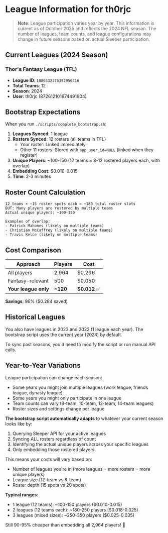# League Information for th0rjc

> **Note**: League participation varies year by year. This information is current as of October 2025 and reflects the 2024 NFL season. The number of leagues, team counts, and league configurations may change in future seasons based on actual Sleeper participation.

## Current Leagues (2024 Season)

### Thor's Fantasy League (TFL)
- **League ID**: `1086432375392956416`
- **Total Teams**: 12
- **Season**: 2024
- **User**: th0rjc (872612101674491904)

## Bootstrap Expectations

When you run `./scripts/complete_bootstrap.sh`:

1. **Leagues Synced**: 1 league
2. **Rosters Synced**: 12 rosters (all teams in TFL)
   - Your roster: Linked immediately
   - Other 11 rosters: Stored with `app_user_id=NULL` (linked when they register)
3. **Unique Players**: ~100-150 (12 teams × 8-12 rostered players each, with overlap)
4. **Embedding Cost**: $0.010-0.015
5. **Time**: 2-3 minutes

## Roster Count Calculation

```
12 teams × ~15 roster spots each = ~180 total roster slots
BUT: Many players are rostered by multiple teams
Actual unique players: ~100-150

Examples of overlap:
- Patrick Mahomes (likely on multiple teams)
- Christian McCaffrey (likely on multiple teams)
- Travis Kelce (likely on multiple teams)
```

## Cost Comparison

| Approach | Players | Cost |
|----------|---------|------|
| All players | 2,964 | $0.296 |
| Fantasy-relevant | 500 | $0.050 |
| **Your league only** | **~120** | **$0.012** ✅ |

**Savings**: 96% ($0.284 saved)

## Historical Leagues

You also have leagues in 2023 and 2022 (1 league each year). The bootstrap script uses the current year (2024) by default.

To sync past seasons, you'd need to modify the script or run manual API calls.

## Year-to-Year Variations

League participation can change each season:
- Some years you might join multiple leagues (work league, friends league, dynasty league)
- Some years you might only participate in one league
- Team counts can vary (8-team, 10-team, 12-team, 14-team leagues)
- Roster sizes and settings change per league

**The bootstrap script automatically adapts** to whatever your current season looks like by:
1. Querying Sleeper API for your active leagues
2. Syncing ALL rosters regardless of count
3. Identifying the actual unique players across your specific leagues
4. Only embedding those rostered players

This means your costs will vary based on:
- Number of leagues you're in (more leagues = more rosters = more unique players)
- League size (12-team vs 8-team)
- Roster depth (15 spots vs 20 spots)

**Typical ranges**:
- 1 league (12 teams): ~100-150 players ($0.010-0.015)
- 2 leagues (12 teams each): ~180-250 players ($0.018-0.025)
- 3 leagues (mixed sizes): ~250-350 players ($0.025-0.035)

Still 90-95% cheaper than embedding all 2,964 players! 🎯
